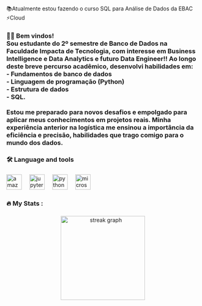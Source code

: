 <p align="left">📚Atualmente estou fazendo o curso SQL para Análise de Dados da EBAC <br>⚡Cloud</p>

###

<h3 align="left">👩‍💻  Bem vindos! <br>Sou estudante do 2º semestre de Banco de Dados na Faculdade Impacta de Tecnologia, com interesse em Business Intelligence e Data Analytics e futuro Data Engineer!! Ao longo deste breve percurso acadêmico, desenvolvi habilidades em:<br>- Fundamentos de banco de dados<br>- Linguagem de programação (Python)<br>- Estrutura de dados <br>- SQL.<br><br>Estou me preparado para novos desafios e empolgado para aplicar meus conhecimentos em projetos reais. Minha experiência anterior na logística me ensinou a importância da eficiência e precisão, habilidades que trago comigo para o mundo dos dados.</h3>

###

<h3 align="left">🛠 Language and tools</h3>

###

<div align="left">
  <img src="https://cdn.jsdelivr.net/gh/devicons/devicon/icons/amazonwebservices/amazonwebservices-original-wordmark.svg" height="40" alt="amazonwebservices logo"  />
  <img width="12" />
  <img src="https://cdn.jsdelivr.net/gh/devicons/devicon/icons/jupyter/jupyter-original-wordmark.svg" height="40" alt="jupyter logo"  />
  <img width="12" />
  <img src="https://cdn.jsdelivr.net/gh/devicons/devicon/icons/python/python-original.svg" height="40" alt="python logo"  />
  <img width="12" />
  <img src="https://cdn.jsdelivr.net/gh/devicons/devicon/icons/microsoftsqlserver/microsoftsqlserver-plain.svg" height="40" alt="microsoftsqlserver logo"  />
</div>

###

<h3 align="left">🔥   My Stats :</h3>

###

<div align="center">
  <img src="https://streak-stats.demolab.com?user=Hernancatta&locale=en&mode=daily&theme=dark&hide_border=false&border_radius=5&order=3" height="220" alt="streak graph"  />
</div>

###

